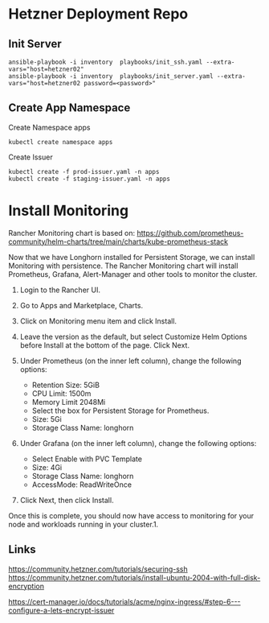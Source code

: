 # Hetzner Deployment Repo


## Init Server 

```
ansible-playbook -i inventory  playbooks/init_ssh.yaml --extra-vars="host=hetzner02"
ansible-playbook -i inventory  playbooks/init_server.yaml --extra-vars="host=hetzner02 password=<password>"

```


## Create App Namespace

Create Namespace apps

```
kubectl create namespace apps
```

Create Issuer

```
kubectl create -f prod-issuer.yaml -n apps
kubectl create -f staging-issuer.yaml -n apps
```

# Install Monitoring 

Rancher Monitoring chart is based on:
https://github.com/prometheus-community/helm-charts/tree/main/charts/kube-prometheus-stack

Now that we have Longhorn installed for Persistent Storage, we can install Monitoring with persistence. The Rancher Monitoring chart will install Prometheus, Grafana, Alert-Manager and other tools to monitor the cluster.

1. Login to the Rancher UI.
2. Go to Apps and Marketplace, Charts.
3. Click on Monitoring menu item and click Install.
3. Leave the version as the default, but select Customize Helm Options before Install at the bottom of the page. Click Next.
4. Under Prometheus (on the inner left column), change the following options:
    - Retention Size: 5GiB
    - CPU Limit: 1500m
    - Memory Limit 2048Mi
    - Select the box for Persistent Storage for Prometheus.
    - Size: 5Gi
    - Storage Class Name: longhorn
6. Under Grafana (on the inner left column), change the following options:
    - Select Enable with PVC Template
    - Size: 4Gi
    - Storage Class Name: longhorn
    - AccessMode: ReadWriteOnce

7. Click Next, then click Install.

Once this is complete, you should now have access to monitoring for your node and workloads running in your cluster.1. 


## Links

https://community.hetzner.com/tutorials/securing-ssh
https://community.hetzner.com/tutorials/install-ubuntu-2004-with-full-disk-encryption

https://cert-manager.io/docs/tutorials/acme/nginx-ingress/#step-6---configure-a-lets-encrypt-issuer
